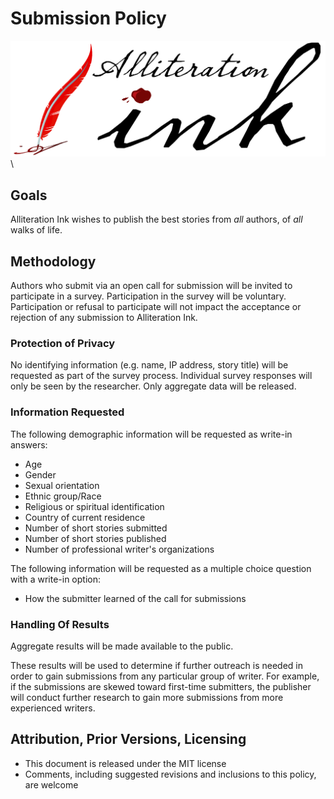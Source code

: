 # Submission Policy

![](aink_logo.png "Alliteration Ink")  \  

## Goals

Alliteration Ink wishes to publish the best stories from *all* authors, of *all* walks of life.

## Methodology

Authors who submit via an open call for submission will be invited to participate in a survey.  Participation in the survey will be voluntary.  Participation or refusal to participate will not impact the acceptance or rejection of any submission to Alliteration Ink.

### Protection of Privacy

No identifying information (e.g. name, IP address, story title) will be requested as part of the survey process.
Individual survey responses will only be seen by the researcher.  Only aggregate data will be released.

### Information Requested

The following demographic information will be requested as write-in answers:

* Age
* Gender
* Sexual orientation
* Ethnic group/Race
* Religious or spiritual identification
* Country of current residence
* Number of short stories submitted
* Number of short stories published
* Number of professional writer's organizations 

The following information will be requested as a multiple choice question with a write-in option:

* How the submitter learned of the call for submissions

### Handling Of Results

Aggregate results will be made available to the public.

These results will be used to determine if further outreach is needed in order to gain submissions from any particular group of writer.  For example, if the submissions are skewed toward first-time submitters, the publisher will conduct further research to gain more submissions from more experienced writers.

## Attribution, Prior Versions, Licensing

* This document is released under the MIT license
* Comments, including suggested revisions and inclusions to this policy, are welcome